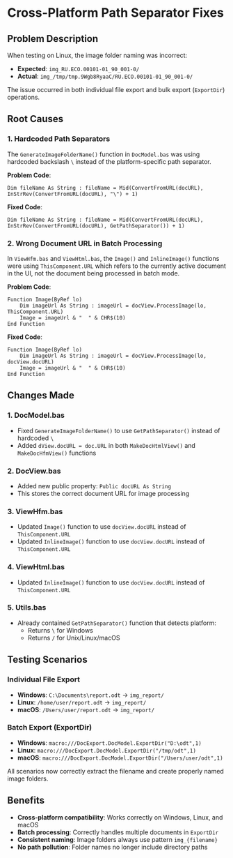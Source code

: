 # Cross-Platform Path Separator Fixes

## Problem Description
When testing on Linux, the image folder naming was incorrect:
- **Expected**: `img_RU.ECO.00101-01_90_001-0/`
- **Actual**: `img_/tmp/tmp.9Wgb8RyaaC/RU.ECO.00101-01_90_001-0/`

The issue occurred in both individual file export and bulk export (`ExportDir`) operations.

## Root Causes

### 1. Hardcoded Path Separators
The `GenerateImageFolderName()` function in `DocModel.bas` was using hardcoded backslash `\` instead of the platform-specific path separator.

**Problem Code**:
```basic
Dim fileName As String : fileName = Mid(ConvertFromURL(docURL), InStrRev(ConvertFromURL(docURL), "\") + 1)
```

**Fixed Code**:
```basic
Dim fileName As String : fileName = Mid(ConvertFromURL(docURL), InStrRev(ConvertFromURL(docURL), GetPathSeparator()) + 1)
```

### 2. Wrong Document URL in Batch Processing
In `ViewHfm.bas` and `ViewHtml.bas`, the `Image()` and `InlineImage()` functions were using `ThisComponent.URL` which refers to the currently active document in the UI, not the document being processed in batch mode.

**Problem Code**:
```basic
Function Image(ByRef lo)
    Dim imageUrl As String : imageUrl = docView.ProcessImage(lo, ThisComponent.URL)
    Image = imageUrl & "  " & CHR$(10)
End Function
```

**Fixed Code**:
```basic
Function Image(ByRef lo)
    Dim imageUrl As String : imageUrl = docView.ProcessImage(lo, docView.docURL)
    Image = imageUrl & "  " & CHR$(10)
End Function
```

## Changes Made

### 1. DocModel.bas
- Fixed `GenerateImageFolderName()` to use `GetPathSeparator()` instead of hardcoded `\`
- Added `dView.docURL = doc.URL` in both `MakeDocHtmlView()` and `MakeDocHfmView()` functions

### 2. DocView.bas
- Added new public property: `Public docURL As String`
- This stores the correct document URL for image processing

### 3. ViewHfm.bas
- Updated `Image()` function to use `docView.docURL` instead of `ThisComponent.URL`
- Updated `InlineImage()` function to use `docView.docURL` instead of `ThisComponent.URL`

### 4. ViewHtml.bas
- Updated `InlineImage()` function to use `docView.docURL` instead of `ThisComponent.URL`

### 5. Utils.bas
- Already contained `GetPathSeparator()` function that detects platform:
  - Returns `\` for Windows
  - Returns `/` for Unix/Linux/macOS

## Testing Scenarios

### Individual File Export
- **Windows**: `C:\Documents\report.odt` → `img_report/`
- **Linux**: `/home/user/report.odt` → `img_report/`
- **macOS**: `/Users/user/report.odt` → `img_report/`

### Batch Export (ExportDir)
- **Windows**: `macro:///DocExport.DocModel.ExportDir("D:\odt",1)`
- **Linux**: `macro:///DocExport.DocModel.ExportDir("/tmp/odt",1)`
- **macOS**: `macro:///DocExport.DocModel.ExportDir("/Users/user/odt",1)`

All scenarios now correctly extract the filename and create properly named image folders.

## Benefits
- **Cross-platform compatibility**: Works correctly on Windows, Linux, and macOS
- **Batch processing**: Correctly handles multiple documents in `ExportDir`
- **Consistent naming**: Image folders always use pattern `img_{filename}`
- **No path pollution**: Folder names no longer include directory paths
